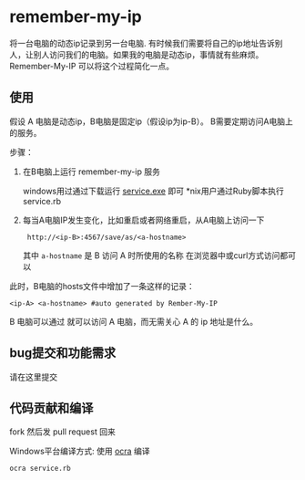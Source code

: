remember-my-ip
==============

将一台电脑的动态ip记录到另一台电脑.
有时候我们需要将自己的ip地址告诉别人，让别人访问我们的电脑。如果我的电脑是动态ip，事情就有些麻烦。
Remember-My-IP 可以将这个过程简化一点。

使用
----

假设 A 电脑是动态ip，B电脑是固定ip（假设ip为ip-B）。
B需要定期访问A电脑上的服务。

步骤：

1. 在B电脑上运行 remember-my-ip 服务

    windows用过通过下载运行 [service.exe](https://github.com/downloads/qhwa/remember-my-ip/remember-my-ip.zip) 即可
    \*nix用户通过Ruby脚本执行 service.rb

2. 每当A电脑IP发生变化，比如重启或者网络重启，从A电脑上访问一下

        http://<ip-B>:4567/save/as/<a-hostname>

    其中 `a-hostname` 是 B 访问 A 时所使用的名称
    在浏览器中或curl方式访问都可以

此时，B电脑的hosts文件中增加了一条这样的记录：

    <ip-A> <a-hostname> #auto generated by Rember-My-IP

B 电脑可以通过 <a-hostname> 就可以访问 A 电脑，而无需关心 A 的 ip 地址是什么。


bug提交和功能需求
-----------------

请在这里提交

代码贡献和编译
--------------

fork 然后发 pull request 回来

Windows平台编译方式: 使用 [ocra](http://ocra.rubyforge.org/) 编译

    ocra service.rb

